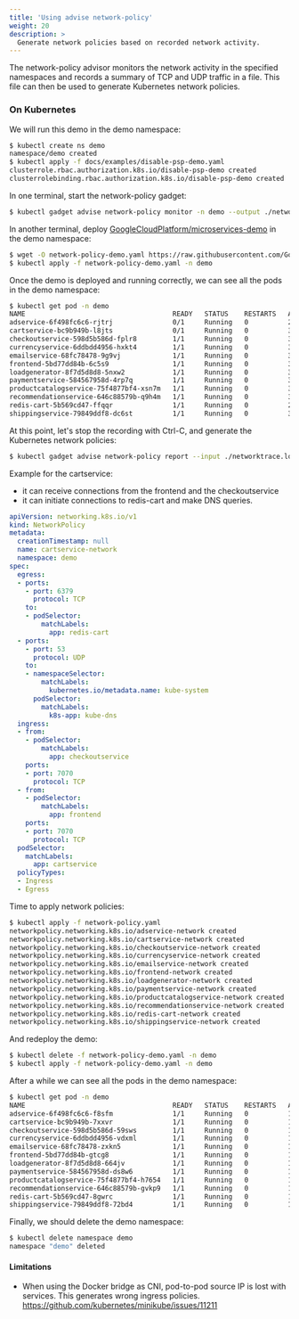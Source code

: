 ```yaml
---
title: 'Using advise network-policy'
weight: 20
description: >
  Generate network policies based on recorded network activity.
---
```


The network-policy advisor monitors the network activity in the specified
namespaces and records a summary of TCP and UDP traffic in a file. This file
can then be used to generate Kubernetes network policies.

### On Kubernetes

We will run this demo in the demo namespace:

```bash
$ kubectl create ns demo
namespace/demo created
$ kubectl apply -f docs/examples/disable-psp-demo.yaml
clusterrole.rbac.authorization.k8s.io/disable-psp-demo created
clusterrolebinding.rbac.authorization.k8s.io/disable-psp-demo created
```

In one terminal, start the network-policy gadget:

```bash
$ kubectl gadget advise network-policy monitor -n demo --output ./networktrace.log
```

In another terminal, deploy [GoogleCloudPlatform/microservices-demo](https://github.com/GoogleCloudPlatform/microservices-demo/blob/master/release/kubernetes-manifests.yaml) in the demo namespace:

```bash
$ wget -O network-policy-demo.yaml https://raw.githubusercontent.com/GoogleCloudPlatform/microservices-demo/c1536ff6e6782bb37e36d2e6eee0fa64a6461216/release/kubernetes-manifests.yaml
$ kubectl apply -f network-policy-demo.yaml -n demo
```

Once the demo is deployed and running correctly, we can see all the pods in the
demo namespace:

```bash
$ kubectl get pod -n demo
NAME                                     READY   STATUS    RESTARTS   AGE
adservice-6f498fc6c6-rjtrj               0/1     Running   0          28s
cartservice-bc9b949b-l8jts               0/1     Running   0          32s
checkoutservice-598d5b586d-fplr8         1/1     Running   0          36s
currencyservice-6ddbdd4956-hxkt4         1/1     Running   0          30s
emailservice-68fc78478-9g9vj             1/1     Running   0          37s
frontend-5bd77dd84b-6c5s9                1/1     Running   0          34s
loadgenerator-8f7d5d8d8-5nxw2            1/1     Running   0          31s
paymentservice-584567958d-4rp7q          1/1     Running   0          33s
productcatalogservice-75f4877bf4-xsn7m   1/1     Running   0          32s
recommendationservice-646c88579b-q9h4m   1/1     Running   0          35s
redis-cart-5b569cd47-ffqqr               1/1     Running   0          29s
shippingservice-79849ddf8-dc6st          1/1     Running   0          30s
```

At this point, let's stop the recording with Ctrl-C, and generate the
Kubernetes network policies:

```bash
$ kubectl gadget advise network-policy report --input ./networktrace.log > network-policy.yaml
```

Example for the cartservice:
* it can receive connections from the frontend and the checkoutservice
* it can initiate connections to redis-cart and make DNS queries.

```yaml
apiVersion: networking.k8s.io/v1
kind: NetworkPolicy
metadata:
  creationTimestamp: null
  name: cartservice-network
  namespace: demo
spec:
  egress:
  - ports:
    - port: 6379
      protocol: TCP
    to:
    - podSelector:
        matchLabels:
          app: redis-cart
  - ports:
    - port: 53
      protocol: UDP
    to:
    - namespaceSelector:
        matchLabels:
          kubernetes.io/metadata.name: kube-system
      podSelector:
        matchLabels:
          k8s-app: kube-dns
  ingress:
  - from:
    - podSelector:
        matchLabels:
          app: checkoutservice
    ports:
    - port: 7070
      protocol: TCP
  - from:
    - podSelector:
        matchLabels:
          app: frontend
    ports:
    - port: 7070
      protocol: TCP
  podSelector:
    matchLabels:
      app: cartservice
  policyTypes:
  - Ingress
  - Egress
```

Time to apply network policies:

```bash
$ kubectl apply -f network-policy.yaml
networkpolicy.networking.k8s.io/adservice-network created
networkpolicy.networking.k8s.io/cartservice-network created
networkpolicy.networking.k8s.io/checkoutservice-network created
networkpolicy.networking.k8s.io/currencyservice-network created
networkpolicy.networking.k8s.io/emailservice-network created
networkpolicy.networking.k8s.io/frontend-network created
networkpolicy.networking.k8s.io/loadgenerator-network created
networkpolicy.networking.k8s.io/paymentservice-network created
networkpolicy.networking.k8s.io/productcatalogservice-network created
networkpolicy.networking.k8s.io/recommendationservice-network created
networkpolicy.networking.k8s.io/redis-cart-network created
networkpolicy.networking.k8s.io/shippingservice-network created
```

And redeploy the demo:

```bash
$ kubectl delete -f network-policy-demo.yaml -n demo
$ kubectl apply -f network-policy-demo.yaml -n demo
```

After a while we can see all the pods in the demo namespace:

```bash
$ kubectl get pod -n demo
NAME                                     READY   STATUS    RESTARTS   AGE
adservice-6f498fc6c6-f8sfm               1/1     Running   0          11m
cartservice-bc9b949b-7xxvr               1/1     Running   0          11m
checkoutservice-598d5b586d-59sws         1/1     Running   0          11m
currencyservice-6ddbdd4956-vdxml         1/1     Running   0          11m
emailservice-68fc78478-zxkn5             1/1     Running   0          11m
frontend-5bd77dd84b-gtcg8                1/1     Running   0          11m
loadgenerator-8f7d5d8d8-664jv            1/1     Running   0          11m
paymentservice-584567958d-ds8w6          1/1     Running   0          11m
productcatalogservice-75f4877bf4-h7654   1/1     Running   0          11m
recommendationservice-646c88579b-gvkp9   1/1     Running   0          11m
redis-cart-5b569cd47-8gwrc               1/1     Running   0          11m
shippingservice-79849ddf8-72bd4          1/1     Running   0          11m
```

Finally, we should delete the demo namespace:

```bash
$ kubectl delete namespace demo
namespace "demo" deleted
```

#### Limitations

- When using the Docker bridge as CNI, pod-to-pod source IP is lost with services. This generates wrong ingress policies. https://github.com/kubernetes/minikube/issues/11211
